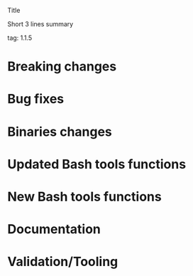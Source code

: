 Title

Short 3 lines summary

tag: 1.1.5

# Breaking changes

# Bug fixes

# Binaries changes

# Updated Bash tools functions

# New Bash tools functions

# Documentation

# Validation/Tooling
